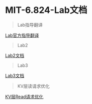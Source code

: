 # MIT-6.824-Lab文档

> Lab指导翻译

[Lab官方指导翻译](https://blog.risingsun.pro/mit-6.824-lab%E6%8C%87%E5%AF%BC%E7%BF%BB%E8%AF%91/)

> Lab2

[Lab2文档](https://blog.risingsun.pro/mit-6.824-lab2/)

> Lab3

[Lab3文档](https://blog.risingsun.pro/mit-6.824-lab3/)

> KV层读请求优化

[KV层Read请求优化](https://blog.risingsun.pro/kv%E5%B1%82%E7%9A%84read%E8%AF%B7%E6%B1%82%E4%BC%98%E5%8C%96/)

